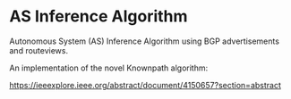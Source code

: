 # AS Inference Algorithm
Autonomous System (AS) Inference Algorithm using BGP advertisements and routeviews.

An implementation of the novel Knownpath algorithm:

https://ieeexplore.ieee.org/abstract/document/4150657?section=abstract
